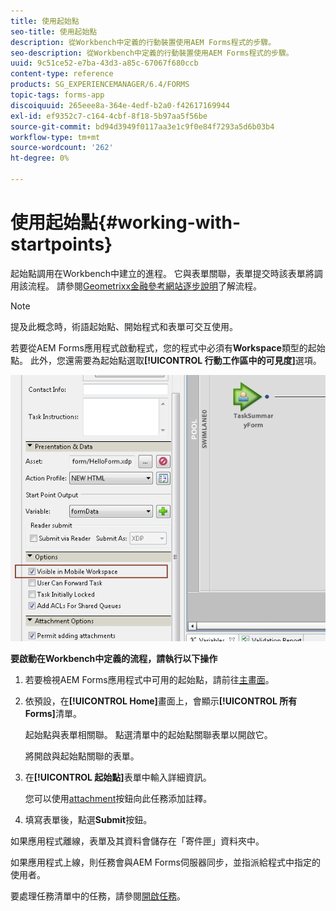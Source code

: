 ```yaml
---
title: 使用起始點
seo-title: 使用起始點
description: 從Workbench中定義的行動裝置使用AEM Forms程式的步驟。
seo-description: 從Workbench中定義的行動裝置使用AEM Forms程式的步驟。
uuid: 9c51ce52-e7ba-43d3-a85c-67067f680ccb
content-type: reference
products: SG_EXPERIENCEMANAGER/6.4/FORMS
topic-tags: forms-app
discoiquuid: 265eee8a-364e-4edf-b2a0-f42617169944
exl-id: ef9352c7-c164-4cbf-8f18-5b97aa5f56be
source-git-commit: bd94d3949f0117aa3e1c9f0e84f7293a5d6b03b4
workflow-type: tm+mt
source-wordcount: '262'
ht-degree: 0%

---
```


# 使用起始點{#working-with-startpoints}

起始點調用在Workbench中建立的進程。 它與表單關聯，表單提交時該表單將調用該流程。 請參閱[Geometrixx金融參考網站逐步說明](/help/forms/using/finance-reference-site-walkthrough.md)了解流程。

>[!NOTE]
>
>提及此概念時，術語起始點、開始程式和表單可交互使用。

若要從AEM Forms應用程式啟動程式，您的程式中必須有&#x200B;**Workspace**&#x200B;類型的起始點。 此外，您還需要為起始點選取&#x200B;**[!UICONTROL 行動工作區中的可見度]**&#x200B;選項。

![mws_startpoint_select_option](assets/mws_startpoint_select_option.png)

**要啟動在Workbench中定義的流程，請執行以下操作**

1. 若要檢視AEM Forms應用程式中可用的起始點，請前往[主畫面](/help/forms/using/home-screen.md)。
1. 依預設，在&#x200B;**[!UICONTROL Home]**&#x200B;畫面上，會顯示&#x200B;**[!UICONTROL 所有Forms]**&#x200B;清單。

   起始點與表單相關聯。 點選清單中的起始點關聯表單以開啟它。

   將開啟與起始點關聯的表單。

1. 在&#x200B;**[!UICONTROL 起始點]**&#x200B;表單中輸入詳細資訊。

   您可以使用[attachment](/help/forms/using/add-attachments.md)按鈕向此任務添加註釋。

1. 填寫表單後，點選&#x200B;**Submit**&#x200B;按鈕。

如果應用程式離線，表單及其資料會儲存在「寄件匣」資料夾中。

如果應用程式上線，則任務會與AEM Forms伺服器同步，並指派給程式中指定的使用者。

要處理任務清單中的任務，請參閱[開啟任務](/help/forms/using/open-task.md)。
